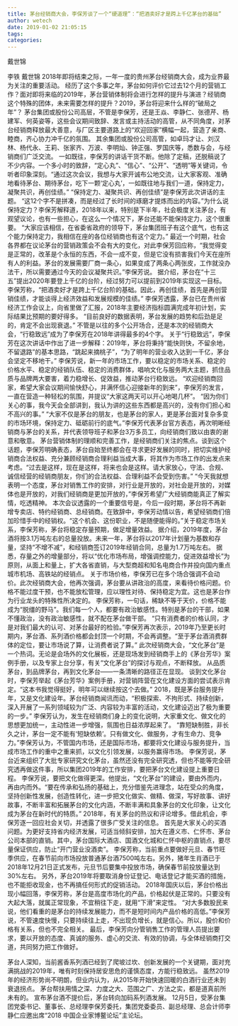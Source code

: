 ```yaml
---
title: 茅台经销商大会，李保芳谈了一个“硬道理”：“把酒卖好才是跨上千亿茅台的基础”
author: wetech
date: 2019-01-02 21:05:15
tags: 
categories: 
---
```

戴世锦
<!-- more -->
李铁
戴世锦
2018年即将结束之际，一年一度的贵州茅台经销商大会，成为业界最为关注的重要活动。
经历了这个多事之年，茅台如何评价它过去12个月的营销工作？面对即将来临的2019年，茅台营销体制将会进行怎样的提升与演进？经销商这个特殊的团体，未来需要怎样的提升？2019，茅台将迎来什么样的“破局之年”？
茅台集团或股份公司高层，不管是李保芳，还是王焱、李静仁、张德芹、杨建军、何英姿等，这些会议期间致辞、发言或主持活动的高管，从不同角度，对茅台经销商释放最大善意，与厂区主要道路上的“欢迎回家”横幅一起，营造了亲商、睦商，齐心协力冲千亿的氛围。
其余集团或股份公司高管，如卓玛才让、刘汉林、杨代永、王莉、张家齐、万波、李明灿、钟正强、罗国庆等，悉数与会，与经销商们广泛交流。
一如既往，李保芳的讲话干货不断。他除了定稿，还脱稿说了不少内容。一个多小时的致辞，“定心丸”、“信心”、“公开”、“透明”等关键词，令听者印象深刻。“通过这次会议，我想与大家开诚布公地交流，让大家客观、准确地看待茅台、期待茅台，吃下一颗‘定心丸’，一如既往地与我们一道，保持定力，凝聚共识，再创佳绩。”
“保持定力、凝聚共识、再创佳绩”是李保芳此次讲话的主题。
“这12个字不是拼凑，而是经过了长时间的琢磨才提炼而出的内容。”为什么说保持定力？李保芳解释道，2018年以来，特别是下半年，社会极度关注茅台，有观望议论，也有一些担心，在这么一个情况下，茅台还能不能保持定力，这个很重要。
“大家应该相信，在省委省政府的领导下，茅台集团班子有这个底气，也有这个能力保持定力，我相信在座的各位经销商也有这个定力。”
最近一个时期，社会各界都在议论茅台的营销政策会不会有大的变化，对此李保芳回应称，“我觉得变是正常的，改革是个永恒的东西，不会一成不变，但是它没有损害我们今天在座所有人的利益。茅台的发展需要厂商一条心，如果变成了两条心两张皮，工作就没办法干，所以需要通过今天的会议凝聚共识。”李保芳说。
据介绍，茅台在“十三五”提出2020年要登上千亿的台阶，经过努力可以提前到2019年实现这一目标。李保芳称，“把酒卖好才是跨上千亿台阶的基础。因此，再创佳绩，首先是再创营销佳绩，才能谈得上经济效益和发展规模的佳绩。”
李保芳透露，茅台已在贵州省经济工作会议上，向省里做了汇报，2018年主要经济指标圆满完成年初计划，实际结果比预期的要好得多。 “目前良好的数据表明，茅台发展的趋势和后劲是足的，肯定不会出现衰退。”
不管是以往的多个公开场合，还是本次的经销商大会，“行稳致远”成为了李保芳在2018年讲得最多的4个字。
关于“行稳致远”，李保芳在这次讲话中作出了进一步解释：2019年，茅台将秉持“能快则快，不留余地，不留退路”的基本思路，“跳起来摘桃子”，“为了明年的营业收入达到一千亿，茅台会坚定不移地干。”
李保芳说，新一年的市场工作，要以稳定的市场关系、稳定的价格水平、稳定的经销队伍、稳定的消费群体，唱响文化与服务两大主题，抓住品质与品牌两大要害，着力稳增长、促效益，推动茅台行稳致远。
“欢迎经销商回家，希望大家会议期间愉快舒心，并满怀信心迎接新年的到来”，李保芳的发言，一直在营造一种轻松的氛围，并提议“大家这两天可以开心地喝几杯”。
“因为你们关心的事，我今天会全部讲到，我认为讲的这些东西都是高兴的，没有你们担心和不高兴的事。”
“大家不仅是茅台的朋友，也是茅台的家人，更是茅台面对复杂多变的市场环境，保持定力、砥砺前行的底气。”李保芳代表茅台官方表态，再次明晰经销商与茅台的关系，并代表领导班子和茅台3万多员工，向经销商们致以由衷的谢意和敬意。
茅台营销体制的理顺和完善工作，是经销商们关注的焦点。谈到这个话题，李保芳明确表态，茅台自始至终都会在寻求更好发展的同时，把切实维护经销商合法权益、充分兼顾经销商合理利益当成大事，将其作为市场工作的出发点来考虑。“过去是这样，现在是这样，将来也会是这样。请大家放心，守法、合规、诚信经营的经销商朋友，你们的合法权益、合理利益不会受到伤害。”
“今天我就想表明一个态度，茅台对销售工作的安排，对行业是开放的，对社会是开放的，对媒体也是开放的，对我们经销商是更加开放的，”李保芳希望广大经销商能真正了解实情，吃透精神。
本次会议透露的一个重要信号是，今后一段时期，茅台将不再新增专卖店、特约经销商、总经销商。在致辞中，李保芳动情以告，希望经销商们倍加珍惜手中的经销权。“这个机会、这份职业，不是随便能得的。”关于稳定市场关系，李保芳称，茅台将稳定存量预期，做足增量效益。
据介绍，2019年度，茅台酒将按3.1万吨左右的总量投放。未来一年，茅台将以2017年计划量为基数和存量，坚持“不增不减”，和经销商签订2019年经销合同，总量为1.7万吨左右。
据悉，存量之外的增量部分，将以“优化市场布局，增强调控能力，促进效益增长”为原则，从面上和量上，扩大各省直销，与大型商超和知名电商合作并投向国内重点城市机场、高铁站的经销点。
关于市场价格，李保芳已在多个场合强调不会动价。此次经销商大会，他再次强调，茅台要从讲政治的高度，来看待价格问题。价格不能过度干预，也不能放松管理，应以理性对待、保持稳定为宜。这也是茅台作为行业龙头的特殊性所决定的。
李保芳称，一句话，稀缺不等于天价，价格不能成为“脱缰的野马”。我们每一个人，都要有政治敏感性。特别是茅台的干部，如果不懂政治，没有政治敏感性，就不配在茅台做干部。
“只有消费者的价格认同，才是对我们最大的认可、对茅台最好的检验。”李保芳再次表示，2019年乃至更长时期内，茅台酒、系列酒价格都会封顶一个时期，不会再调整。“至于茅台酒消费群体的定位，要让市场说了算，让消费者说了算。”
此次经销商大会，“文化茅台”是一个热词。无论是会场外的文化展板，还是现场发到经销商手上的《茅台芳华》案例手册，以及专家上台分享，有关“文化茅台”的探讨与观点，不断释放。
从品质茅台，到品牌茅台，再到文化茅台——一条清晰的路径正在显现。
谈到文化茅台时，李保芳举起《茅台芳华》案例手册，对营销阵营在文化建设方面的尝试表示肯定。“这本书我觉得挺好，明年可以继续按这个去做。”
2018，既是茅台服务提升年，又是文化建设年。茅台经销商闻讯而动，“积极探索、不拘形式、持续创新，深入开展了一系列领域较为广泛、内容较为丰富的活动，文化建设迈出了极为重要的一步。”
李保芳认为，发生在经销商们身上的变化说明，大家重文化、做文化的思想更加统一，主动性进一步增强，氛围也日益浓厚起来了。
“靠短缺制胜，非长久之计，茅台一定不能有‘短缺依赖’。只有做文化、做服务，才有生命力、竞争力。”李保芳认为，不管国内市场，还是国际市场，都要将文化建设与服务提升，当成市场工作的重中之重来抓，以文化引领发展，以服务赢得市场。
李保芳说，茅台近来组织了大批专家研究文化茅台，虽然还没有完全研究透，但也不能等完全研究透再做这件事，所以集团2019年的工作安排，要把茅台文化建设提上重要日程。
李保芳说，要把文化做得更深。他提出，“文化茅台”的建设，要由外而内，再由内而外。“要在传承和弘扬的基础上，充分借鉴先进理念，站在受众的角度，坚持创新性发展，创造性转化，进一步把文化做实、做精、做深，写好故事、讲好故事，不断丰富和拓展茅台的文化内涵，不断丰满和具象茅台的文化印象，让文化成为茅台在新时代的特质。”
2018年，有关茅台的热议和评论增多。借此机会，李保芳逐一回应社会关切，并透露了很多广受关注的信息。
首先是大家关心的买酒问题。为更好支持省内经济发展，可适当倾斜安排，加大在遵义市、仁怀市、茅台公司本部的直销。其中，茅台国际大酒店、国酒文化城和仁怀中枢的直销点，要尽量保证供应，防止“开门营业没酒卖”。
李保芳称，当前重点要做好元旦、春节旺季供应，在春节前向市场投放普通茅台酒7500吨左右。另外，猪年生肖酒已于2018年12月21日正式发布，元旦节后要集中投放市场，确保春节前投放量达到30%左右。
另外，茅台2019年将要取消身份证登记、电话登记才能买酒的措施，也不能拒收现金，也不再搞任何形式的促销活动。
2018年国庆以后，茅台价格出现小幅回落，李保芳称，茅台是高度市场化的产品，价格起伏是正常的。只要没有大起大落，就属正常现象，不宜稍往下走，就用“下滑”来定性。
“对大多数股民来说，他们看重的是茅台的持续发展能力，而不是短时间内产品价格的高低。”李保芳说，不管速度快慢，只要持续往上走，不出现负增长，就是信心。所以，股价和价格有关系，但也不完全相关。
最后，李保芳向分管销售工作的管理人员提出要求，要以开放的态度、真诚的服务、虚心的交流、有效的协调，与全体经销商打交道，共同努力把工作做好。
 
 
茅台人深知，当前酱香系列酒已经到了爬坡过坎、创新发展的一个关键期，面对充满挑战的2019年，唯有时刻保持居安思危的谨慎态度，方能行稳致远。
虽然2019年的经济形势尚不明朗，但业内认为，从2015年开始快速回暖的白酒行业还未到衰退拐点。
茅台帮扶用情之深、力度之大、范围之广、方法之实，都是道真前所未有的。
宣布茅台酒不提价后，茅台转向加码系列酒发展。
12月5日，受茅台集团党委书记、董事长、总经理李保芳委托，集团党委委员、副总经理、总会计师李静仁应邀出席“2018 中国企业家博鳌论坛”主论坛。
